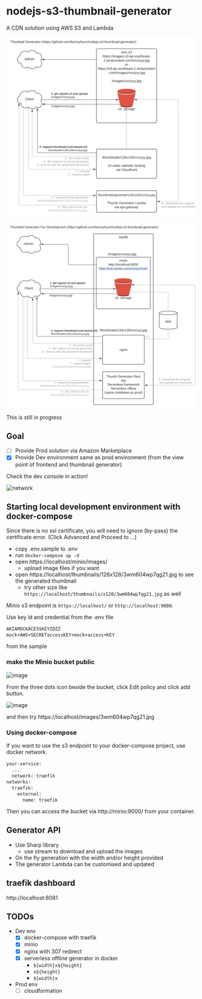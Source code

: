 # nodejs-s3-thumbnail-generator

A CDN solution using AWS S3 and Lambda

![prod system](https://raw.githubusercontent.com/kennyhyun/nodejs-s3-thumbnail-generator/main/AWS%20thumbnail%20CDN%20solution%20-%20aws%20infra%20for%20thumbnails.svg)

![dev system](https://raw.githubusercontent.com/kennyhyun/nodejs-s3-thumbnail-generator/main/AWS%20thumbnail%20CDN%20solution%20-%20dev%20env%20for%20aws.svg)

This is still in progress

## Goal

- [ ] Provide Prod solution via Amazon Marketplace
- [x] Provide Dev environment same as prod environment (from the view point of frontend and thumbnail generator)

Check the dev console in action!

![network](https://user-images.githubusercontent.com/5399854/100533417-24bfea00-3258-11eb-85f7-c9b85288f507.png)

## Starting local development environment with docker-compose

Since there is no ssl certificate, you will need to ignore (by-pass) the certificate error. (Click Advanced and Proceed to ...)

- copy .env.sample to .env
- run `docker-compose up -d`
- open https://localhost/minio/images/
  - upload image files if you want
- open https://localhost/thumbnails/128x128/3wm604wp7qg21.jpg to see the generated thumbnail
  - try other size like `https://localhost/thumbnails/x128/3wm604wp7qg21.jpg` as well

Minio s3 endpoint is `https://localhost/` or `http://localhost:9000`.

Use key id and credential from the .env file

```
AKIAMOCKACESSKEYIDZZ
mock+AWS+SECRETaccessKEY+mock+access+KEY
```
from the sample

### make the Minio bucket public

![image](https://user-images.githubusercontent.com/5399854/100536479-fb618700-3274-11eb-9616-496740bcdd69.png)

From the three dots icon beside the bucket, click Edit policy and click add button.

![image](https://user-images.githubusercontent.com/5399854/100537258-ef78c380-327a-11eb-9850-7da190467fba.png)

and then try https://localhost/images/3wm604wp7qg21.jpg


### Using docker-compose

If you want to use the s3 endpoint to your docker-compose project, use docker network.

```
your-service:
  ...
  network: traefik
networks:
  traefik:
    external:
      name: traefik
```

Then you can access the bucket via http://minio:9000/ from your container.

## Generator API

- Use Sharp library
  - use stream to download and upload the images
- On the fly generation with the width and/or height provided
- The generator Lambda can be customised and updated

## traefik dashboard

http://localhost:8081

## TODOs

- Dev env
  - [x] docker-compose with traefik
  - [x] minio
  - [x] nginx with 307 redirect
  - [x] serverless offline generator in docker
    - `${width}x${height}`
    - `x${height}`
    - `${width}x`
- Prod env
  - [ ] cloudformation
